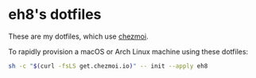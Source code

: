 # eh8's dotfiles

These are my dotfiles, which use [chezmoi](https://www.chezmoi.io/).

To rapidly provision a macOS or Arch Linux machine using these dotfiles:

```bash
sh -c "$(curl -fsLS get.chezmoi.io)" -- init --apply eh8
```
